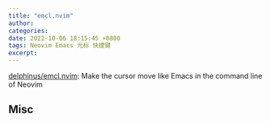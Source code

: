 ```yaml
---
title: "emcl.nvim"
author: 
categories: 
date: 2022-10-06 18:15:45 +0800
tags: Neovim Emacs 光标 快捷键
excerpt: 
---
```






[delphinus/emcl.nvim](https://github.com/delphinus/emcl.nvim): Make the cursor move like Emacs in the command line of Neovim









## Misc





